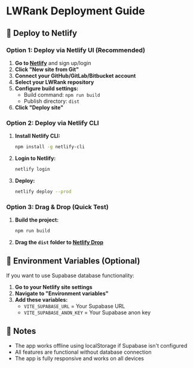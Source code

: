 # LWRank Deployment Guide

## 🚀 Deploy to Netlify

### Option 1: Deploy via Netlify UI (Recommended)

1. **Go to [Netlify](https://netlify.com)** and sign up/login
2. **Click "New site from Git"**
3. **Connect your GitHub/GitLab/Bitbucket account**
4. **Select your LWRank repository**
5. **Configure build settings:**
   - Build command: `npm run build`
   - Publish directory: `dist`
6. **Click "Deploy site"**

### Option 2: Deploy via Netlify CLI

1. **Install Netlify CLI:**
   ```bash
   npm install -g netlify-cli
   ```

2. **Login to Netlify:**
   ```bash
   netlify login
   ```

3. **Deploy:**
   ```bash
   netlify deploy --prod
   ```

### Option 3: Drag & Drop (Quick Test)

1. **Build the project:**
   ```bash
   npm run build
   ```

2. **Drag the `dist` folder to [Netlify Drop](https://app.netlify.com/drop)**

## 🔧 Environment Variables (Optional)

If you want to use Supabase database functionality:

1. **Go to your Netlify site settings**
2. **Navigate to "Environment variables"**
3. **Add these variables:**
   - `VITE_SUPABASE_URL` = Your Supabase URL
   - `VITE_SUPABASE_ANON_KEY` = Your Supabase anon key

## 📝 Notes

- The app works offline using localStorage if Supabase isn't configured
- All features are functional without database connection
- The app is fully responsive and works on all devices
